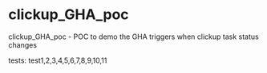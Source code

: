 # clickup_GHA_poc
clickup_GHA_poc - POC to demo the GHA triggers when clickup task status changes

tests:
test1,2,3,4,5,6,7,8,9,10,11
